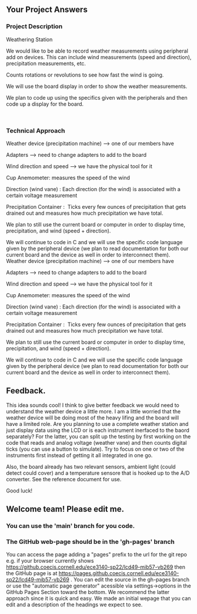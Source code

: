 ## Your Project Answers

### Project Description

Weathering Station

We would like to be able to record weather measurements using peripheral add on devices. This can include wind measurements (speed and direction), precipitation measurements, etc. 

Counts rotations or revolutions to see how fast the wind is going. 

We will use the board display in order to show the weather measurements. 

We plan to code up using the specifics given with the peripherals and then code up a display for the board.

 
### Technical Approach

Weather device (precipitation machine) --> one of our members have

Adapters --> need to change adapters to add to the board

Wind direction and speed --> we have the physical tool for it 

Cup Anemometer: measures the speed of the wind

Direction (wind vane) : Each direction (for the wind) is associated with a certain voltage measurement 

Precipitation Container :  Ticks every few ounces of precipitation that gets drained out and measures how much precipitation we have total.

We plan to still use the current board or computer in order to display time, precipitation, and wind (speed + direction). 

We will continue to code in C and we will use the specific code language given by the peripheral device (we plan to read documentation for both our current board and the device as well in order to interconnect them). 
Weather device (precipitation machine) --> one of our members have

Adapters --> need to change adapters to add to the board

Wind direction and speed --> we have the physical tool for it 

Cup Anemometer: measures the speed of the wind

Direction (wind vane) : Each direction (for the wind) is associated with a certain voltage measurement 

Precipitation Container :  Ticks every few ounces of precipitation that gets drained out and measures how much precipitation we have total.

We plan to still use the current board or computer in order to display time, precipitation, and wind (speed + direction). 

We will continue to code in C and we will use the specific code language given by the peripheral device (we plan to read documentation for both our current board and the device as well in order to interconnect them). 

## Feedback.
This idea sounds cool! I think to give better feedback we would need to understand the weather device a little more. I am a little worried that the weather device will be doing most of the heavy lifing and the board will have a limited role. Are you planning to use a complete weather station and just display data using the LCD or is each instrument inerfaced to the baord separately? For the latter,  you can split up the testing by first working on the code that reads and analog voltage (weather vane) and then counts digital ticks (you can use a button to simulate). Try to focus on one or two of the instruments first instead of getting it all integrated in one go. 

Also, the board already has two relevant sensors, ambient light (could detect could cover) and a temperature sensore that is hooked up to the A/D converter. See the reference document for use. 

Good luck!

## Welcome team! Please edit me.
### You can use the 'main' branch for you code.
### The GitHub web-page should be in the 'gh-pages' branch
You can access the page adding a "pages" prefix to the url for the git repo e.g. if your browser currently shows https://github.coecis.cornell.edu/ece3140-sp22/lcd49-mib57-vb269 then the GitHub page is at https://pages.github.coecis.cornell.edu/ece3140-sp22/lcd49-mib57-vb269 . You can edit the source in the gh-pages branch or use the "automatic page generator" acessible via settings->options in the GitHub Pages Section toward the bottom. We recommend the latter approach since it is quick and easy. We made an initial wepage that you can edit and a description of the headings we expect to see.
